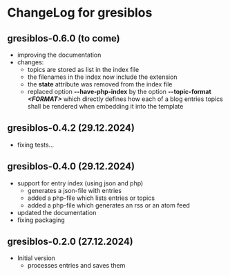 # ChangeLog for gresiblos

## gresiblos-0.6.0 (to come)
* improving the documentation
* changes:
    * topics are stored as list in the index file
    * the filenames in the index now include the extension
    * the **state** attribute was removed from the index file
    * replaced option **--have-php-index** by the option **--topic-format *&lt;FORMAT&gt;*** which directly defines how each of a blog entries topics shall be rendered when embedding it into the template

## gresiblos-0.4.2 (29.12.2024)
* fixing tests...

## gresiblos-0.4.0 (29.12.2024)
* support for entry index (using json and php)
    * generates a json-file with entries
    * added a php-file which lists entries or topics
    * added a php-file which generates an rss or an atom feed
* updated the documentation
* fixing packaging

## gresiblos-0.2.0 (27.12.2024)
* Initial version
    * processes entries and saves them
    


